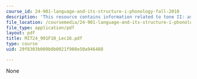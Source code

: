 ```yaml
---
course_id: 24-901-language-and-its-structure-i-phonology-fall-2010
description: 'This resource contains information related to tone II: asian languages. '
file_location: /coursemedia/24-901-language-and-its-structure-i-phonology-fall-2010/29f8303b009b0b0021f908e50a946488_MIT24_901F10_Lec16.pdf
file_type: application/pdf
layout: pdf
title: MIT24_901F10_Lec16.pdf
type: course
uid: 29f8303b009b0b0021f908e50a946488

---
```

None